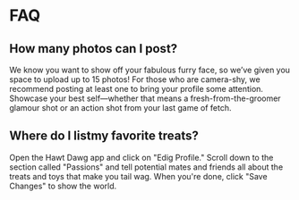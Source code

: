 # FAQ

## How many photos can I post?
 
We know you want to show off your fabulous furry face, so we’ve given you space to upload up to 15 photos! 
For those who are camera-shy, we recommend posting at least one to bring your profile some attention. 
Showcase your best self—whether that means a fresh-from-the-groomer glamour shot or an action shot from your last game of fetch.

## Where do I listmy favorite treats?

Open the Hawt Dawg app and click on "Edig Profile."
Scroll down to the section called "Passions" and tell potential  mates and friends all about the treats and  toys that make 
you tail wag.
When you're done, click "Save Changes" to show the world.
